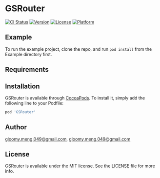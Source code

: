# GSRouter

[![CI Status](https://img.shields.io/travis/gloomy.meng.049@gmail.com/GSRouter.svg?style=flat)](https://travis-ci.org/gloomy.meng.049@gmail.com/GSRouter)
[![Version](https://img.shields.io/cocoapods/v/GSRouter.svg?style=flat)](https://cocoapods.org/pods/GSRouter)
[![License](https://img.shields.io/cocoapods/l/GSRouter.svg?style=flat)](https://cocoapods.org/pods/GSRouter)
[![Platform](https://img.shields.io/cocoapods/p/GSRouter.svg?style=flat)](https://cocoapods.org/pods/GSRouter)

## Example

To run the example project, clone the repo, and run `pod install` from the Example directory first.

## Requirements

## Installation

GSRouter is available through [CocoaPods](https://cocoapods.org). To install
it, simply add the following line to your Podfile:

```ruby
pod 'GSRouter'
```

## Author

gloomy.meng.049@gmail.com, gloomy.meng.049@gmail.com

## License

GSRouter is available under the MIT license. See the LICENSE file for more info.
